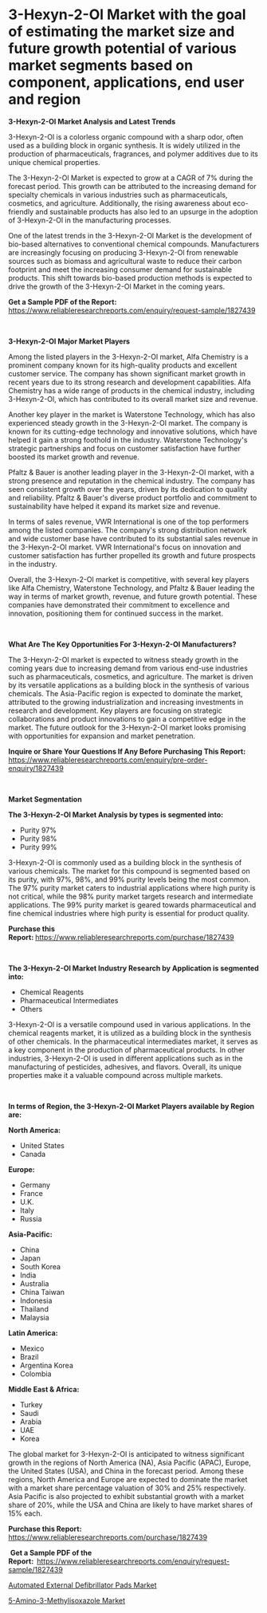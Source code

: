 <p><h1>3-Hexyn-2-Ol Market with the goal of estimating the market size and future growth potential of various market segments based on component, applications, end user and region</h1></p><p><strong>3-Hexyn-2-Ol Market Analysis and Latest Trends</strong></p>
<p><p>3-Hexyn-2-Ol is a colorless organic compound with a sharp odor, often used as a building block in organic synthesis. It is widely utilized in the production of pharmaceuticals, fragrances, and polymer additives due to its unique chemical properties.</p><p>The 3-Hexyn-2-Ol Market is expected to grow at a CAGR of 7% during the forecast period. This growth can be attributed to the increasing demand for specialty chemicals in various industries such as pharmaceuticals, cosmetics, and agriculture. Additionally, the rising awareness about eco-friendly and sustainable products has also led to an upsurge in the adoption of 3-Hexyn-2-Ol in the manufacturing processes.</p><p>One of the latest trends in the 3-Hexyn-2-Ol Market is the development of bio-based alternatives to conventional chemical compounds. Manufacturers are increasingly focusing on producing 3-Hexyn-2-Ol from renewable sources such as biomass and agricultural waste to reduce their carbon footprint and meet the increasing consumer demand for sustainable products. This shift towards bio-based production methods is expected to drive the growth of the 3-Hexyn-2-Ol Market in the coming years.</p></p>
<p><strong>Get a Sample PDF of the Report:&nbsp;</strong> <a href="https://www.reliableresearchreports.com/enquiry/request-sample/1827439">https://www.reliableresearchreports.com/enquiry/request-sample/1827439</a></p>
<p>&nbsp;</p>
<p><strong>3-Hexyn-2-Ol Major Market Players</strong></p>
<p><p>Among the listed players in the 3-Hexyn-2-Ol market, Alfa Chemistry is a prominent company known for its high-quality products and excellent customer service. The company has shown significant market growth in recent years due to its strong research and development capabilities. Alfa Chemistry has a wide range of products in the chemical industry, including 3-Hexyn-2-Ol, which has contributed to its overall market size and revenue.</p><p>Another key player in the market is Waterstone Technology, which has also experienced steady growth in the 3-Hexyn-2-Ol market. The company is known for its cutting-edge technology and innovative solutions, which have helped it gain a strong foothold in the industry. Waterstone Technology's strategic partnerships and focus on customer satisfaction have further boosted its market growth and revenue.</p><p>Pfaltz & Bauer is another leading player in the 3-Hexyn-2-Ol market, with a strong presence and reputation in the chemical industry. The company has seen consistent growth over the years, driven by its dedication to quality and reliability. Pfaltz & Bauer's diverse product portfolio and commitment to sustainability have helped it expand its market size and revenue.</p><p>In terms of sales revenue, VWR International is one of the top performers among the listed companies. The company's strong distribution network and wide customer base have contributed to its substantial sales revenue in the 3-Hexyn-2-Ol market. VWR International's focus on innovation and customer satisfaction has further propelled its growth and future prospects in the industry. </p><p>Overall, the 3-Hexyn-2-Ol market is competitive, with several key players like Alfa Chemistry, Waterstone Technology, and Pfaltz & Bauer leading the way in terms of market growth, revenue, and future growth potential. These companies have demonstrated their commitment to excellence and innovation, positioning them for continued success in the market.</p></p>
<p>&nbsp;</p>
<p><strong>What Are The Key Opportunities For 3-Hexyn-2-Ol Manufacturers?</strong></p>
<p><p>The 3-Hexyn-2-Ol market is expected to witness steady growth in the coming years due to increasing demand from various end-use industries such as pharmaceuticals, cosmetics, and agriculture. The market is driven by its versatile applications as a building block in the synthesis of various chemicals. The Asia-Pacific region is expected to dominate the market, attributed to the growing industrialization and increasing investments in research and development. Key players are focusing on strategic collaborations and product innovations to gain a competitive edge in the market. The future outlook for the 3-Hexyn-2-Ol market looks promising with opportunities for expansion and market penetration.</p></p>
<p><strong>Inquire or Share Your Questions If Any Before Purchasing This Report:</strong> <a href="https://www.reliableresearchreports.com/enquiry/pre-order-enquiry/1827439">https://www.reliableresearchreports.com/enquiry/pre-order-enquiry/1827439</a></p>
<p>&nbsp;</p>
<p><strong>Market Segmentation</strong></p>
<p><strong>The 3-Hexyn-2-Ol Market Analysis by types is segmented into:</strong></p>
<p><ul><li>Purity 97%</li><li>Purity 98%</li><li>Purity 99%</li></ul></p>
<p><p>3-Hexyn-2-Ol is commonly used as a building block in the synthesis of various chemicals. The market for this compound is segmented based on its purity, with 97%, 98%, and 99% purity levels being the most common. The 97% purity market caters to industrial applications where high purity is not critical, while the 98% purity market targets research and intermediate applications. The 99% purity market is geared towards pharmaceutical and fine chemical industries where high purity is essential for product quality.</p></p>
<p><strong>Purchase this Report:&nbsp;</strong><a href="https://www.reliableresearchreports.com/purchase/1827439">https://www.reliableresearchreports.com/purchase/1827439</a></p>
<p>&nbsp;</p>
<p><strong>The 3-Hexyn-2-Ol Market Industry Research by Application is segmented into:</strong></p>
<p><ul><li>Chemical Reagents</li><li>Pharmaceutical Intermediates</li><li>Others</li></ul></p>
<p><p>3-Hexyn-2-Ol is a versatile compound used in various applications. In the chemical reagents market, it is utilized as a building block in the synthesis of other chemicals. In the pharmaceutical intermediates market, it serves as a key component in the production of pharmaceutical products. In other industries, 3-Hexyn-2-Ol is used in different applications such as in the manufacturing of pesticides, adhesives, and flavors. Overall, its unique properties make it a valuable compound across multiple markets.</p></p>
<p>&nbsp;</p>
<p><strong>In terms of Region, the 3-Hexyn-2-Ol Market Players available by Region are:</strong></p>
<p>
    <p> <strong> North America: </strong>
        <ul>
            <li>United States</li>
            <li>Canada</li>
        </ul>
        </p> 
    <p> <strong> Europe: </strong>
        <ul>
            <li>Germany</li>
            <li>France</li>
            <li>U.K.</li>
            <li>Italy</li>
            <li>Russia</li>
        </ul>
        </p> 
    <p> <strong> Asia-Pacific: </strong>
        <ul>
            <li>China</li>
            <li>Japan</li>
            <li>South Korea</li>
            <li>India</li>
            <li>Australia</li>
            <li>China Taiwan</li>
            <li>Indonesia</li>
            <li>Thailand</li>
            <li>Malaysia</li>
        </ul>
        </p> 
    <p> <strong> Latin America: </strong>
        <ul>
            <li>Mexico</li>
            <li>Brazil</li>
            <li>Argentina Korea</li>
            <li>Colombia</li>
        </ul>
        </p> 
    <p> <strong> Middle East & Africa: </strong>
        <ul>
            <li>Turkey</li>
            <li>Saudi</li>
            <li>Arabia</li>
            <li>UAE</li>
            <li>Korea</li>
        </ul>
    </p>
    </p>
<p><p>The global market for 3-Hexyn-2-Ol is anticipated to witness significant growth in the regions of North America (NA), Asia Pacific (APAC), Europe, the United States (USA), and China in the forecast period. Among these regions, North America and Europe are expected to dominate the market with a market share percentage valuation of 30% and 25% respectively. Asia Pacific is also projected to exhibit substantial growth with a market share of 20%, while the USA and China are likely to have market shares of 15% each.</p></p>
<p><strong>Purchase this Report: </strong><a href="https://www.reliableresearchreports.com/purchase/1827439">https://www.reliableresearchreports.com/purchase/1827439</a></p>
<p>&nbsp;<strong>Get a Sample PDF of the Report:&nbsp;&nbsp;</strong><a href="https://www.reliableresearchreports.com/enquiry/request-sample/1827439">https://www.reliableresearchreports.com/enquiry/request-sample/1827439</a></p>
<p><strong></strong></p>
<p><p><a href="https://angry-finch-aaf.notion.site/Automated-External-Defibrillator-Pads-Market-Dynamics-2024-2031-Also-about-Its-Market-Trends-Proje-4173aa9b348642f1bda874ca71e2b3ab">Automated External Defibrillator Pads Market</a></p><p><a href="https://github.com/ruddyyedelwadw/Market-Research-Report-List-1/blob/main/5-amino-3-methylisoxazole-market.md">5-Amino-3-Methylisoxazole Market</a></p></p>